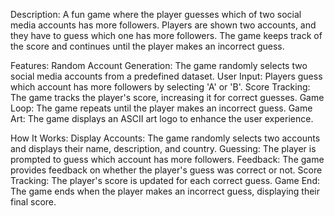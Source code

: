 
Description:
A fun game where the player guesses which of two social media accounts has more followers. Players are shown two accounts, and they have to guess which one has more followers. The game keeps track of the score and continues until the player makes an incorrect guess.

Features:
Random Account Generation: The game randomly selects two social media accounts from a predefined dataset.
User Input: Players guess which account has more followers by selecting 'A' or 'B'.
Score Tracking: The game tracks the player's score, increasing it for correct guesses.
Game Loop: The game repeats until the player makes an incorrect guess.
Game Art: The game displays an ASCII art logo to enhance the user experience.

How It Works:
Display Accounts: The game randomly selects two accounts and displays their name, description, and country.
Guessing: The player is prompted to guess which account has more followers.
Feedback: The game provides feedback on whether the player's guess was correct or not.
Score Tracking: The player's score is updated for each correct guess.
Game End: The game ends when the player makes an incorrect guess, displaying their final score.


